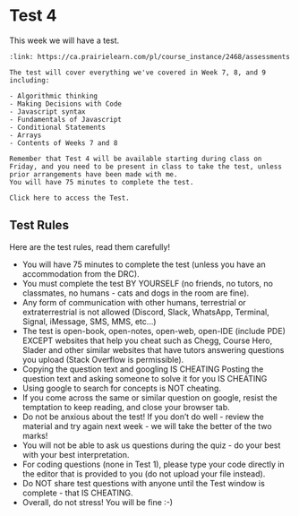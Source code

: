 # Test 4

This week we will have a test.

```{card} Test 4
:link: https://ca.prairielearn.com/pl/course_instance/2468/assessments

The test will cover everything we've covered in Week 7, 8, and 9 including:

- Algorithmic thinking
- Making Decisions with Code
- Javascript syntax
- Fundamentals of Javascript
- Conditional Statements
- Arrays
- Contents of Weeks 7 and 8

Remember that Test 4 will be available starting during class on Friday, and you need to be present in class to take the test, unless prior arrangements have been made with me.
You will have 75 minutes to complete the test.

Click here to access the Test.
```

## Test Rules 

Here are the test rules, read them carefully!

- You will have 75 minutes to complete the test (unless you have an accommodation from the DRC).
- You must complete the test BY YOURSELF (no friends, no tutors, no classmates, no humans - cats and dogs in the room are fine).
- Any form of communication with other humans, terrestrial or extraterrestrial is not allowed (Discord, Slack, WhatsApp, Terminal, Signal, iMessage, SMS, MMS, etc…)
- The test is open-book, open-notes, open-web, open-IDE (include PDE) EXCEPT websites that help you cheat such as Chegg, Course Hero, Slader and other similar websites that have tutors answering questions you upload (Stack Overflow is permissible).
- Copying the question text and googling IS CHEATING Posting the question text and asking someone to solve it for you IS CHEATING
- Using google to search for concepts is NOT cheating.
- If you come across the same or similar question on google, resist the temptation to keep reading, and close your browser tab.
- Do not be anxious about the test! If you don’t do well - review the material and try again next week - we will take the better of the two marks!
- You will not be able to ask us questions during the quiz - do your best with your best interpretation.
- For coding questions (none in Test 1), please type your code directly in the editor that is provided to you (do not upload your file instead).
- Do NOT share test questions with anyone until the Test window is complete - that IS CHEATING.
- Overall, do not stress! You will be fine :-)